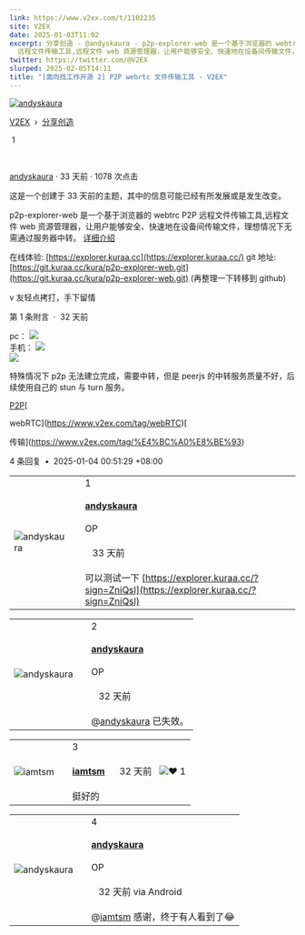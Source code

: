 ```yaml
---
link: https://www.v2ex.com/t/1102235
site: V2EX
date: 2025-01-03T11:02
excerpt: 分享创造 - @andyskaura - p2p-explorer-web 是一个基于浏览器的 webtrc P2P
  远程文件传输工具,远程文件 web 资源管理器，让用户能够安全、快速地在设备间传输文件，理想情况下无需通过服务器中转。[
twitter: https://twitter.com/@V2EX
slurped: 2025-02-05T14:11
title: "[面向找工作开源 2] P2P webrtc 文件传输工具 - V2EX"
---
```


[![andyskaura](https://cdn.v2ex.com/avatar/b316/d75e/520804_xlarge.png?m=1735877117)](https://www.v2ex.com/member/andyskaura)

[V2EX](https://www.v2ex.com/)  ›  [分享创造](https://www.v2ex.com/go/create)

 1  

 

[andyskaura](https://www.v2ex.com/member/andyskaura) · 33 天前 · 1078 次点击

这是一个创建于 33 天前的主题，其中的信息可能已经有所发展或是发生改变。

p2p-explorer-web 是一个基于浏览器的 webtrc P2P 远程文件传输工具,远程文件 web 资源管理器，让用户能够安全、快速地在设备间传输文件，理想情况下无需通过服务器中转。 [详细介绍](https://kuraa.cc/archives/p2p-explorer-web---p2p-wen-jian-chuan-shu-gong-ju)

在线体验: [https://explorer.kuraa.cc](https://explorer.kuraa.cc/) git 地址: [https://git.kuraa.cc/kura/p2p-explorer-web.git](https://git.kuraa.cc/kura/p2p-explorer-web.git) (再整理一下转移到 github)

v 友轻点拷打，手下留情

第 1 条附言  ·  32 天前

pc： [![](https://i.imgur.com/I1VAvc5.png)](https://i.imgur.com/I1VAvc5.png)  
手机： [![](https://i.imgur.com/tuLaJPn.png)](https://i.imgur.com/tuLaJPn.png)  
[![](https://i.imgur.com/IMbJ91q.png)](https://i.imgur.com/IMbJ91q.png)

特殊情况下 p2p 无法建立完成，需要中转，但是 peerjs 的中转服务质量不好，后续使用自己的 stun 与 turn 服务。

[](https://www.v2ex.com/tag/P2P)

[P2P](https://www.v2ex.com/tag/P2P)[

webRTC](https://www.v2ex.com/tag/webRTC)[

传输](https://www.v2ex.com/tag/%E4%BC%A0%E8%BE%93)

4 条回复  **•**  2025-01-04 00:51:29 +08:00

|   |   |   |
|---|---|---|
|![andyskaura](https://cdn.v2ex.com/avatar/b316/d75e/520804_normal.png?m=1735877117)||1<br><br>**[andyskaura](https://www.v2ex.com/member/andyskaura)**  <br><br>OP<br><br>   33 天前<br><br>可以测试一下 [https://explorer.kuraa.cc/?sign=ZniQsl](https://explorer.kuraa.cc/?sign=ZniQsl)|

|   |   |   |
|---|---|---|
|![andyskaura](https://cdn.v2ex.com/avatar/b316/d75e/520804_normal.png?m=1735877117)||2<br><br>**[andyskaura](https://www.v2ex.com/member/andyskaura)**  <br><br>OP<br><br>   32 天前<br><br>@[andyskaura](https://www.v2ex.com/member/andyskaura) 已失效。|

|   |   |   |
|---|---|---|
|![iamtsm](https://cdn.v2ex.com/avatar/c515/0b79/590872_normal.png?m=1711591190)||3<br><br>**[iamtsm](https://www.v2ex.com/member/iamtsm)**      32 天前   ![❤️](https://www.v2ex.com/static/img/heart_neue_red.png?v=16ec2dd0a880be6edda1e4a2e35754b3) 1<br><br>挺好的|

|   |   |   |
|---|---|---|
|![andyskaura](https://cdn.v2ex.com/avatar/b316/d75e/520804_normal.png?m=1735877117)||4<br><br>**[andyskaura](https://www.v2ex.com/member/andyskaura)**  <br><br>OP<br><br>   32 天前 via Android<br><br>@[iamtsm](https://www.v2ex.com/member/iamtsm) 感谢，终于有人看到了😂|
